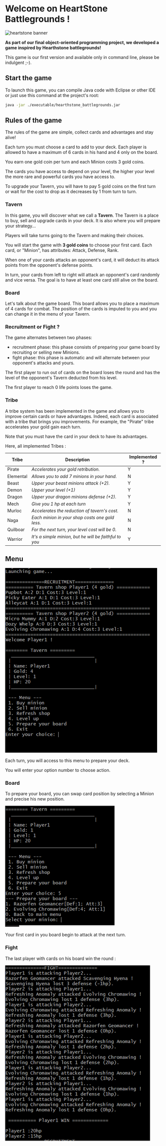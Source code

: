 # Welcome on HeartStone Battlegrounds !

![heartstone banner](https://cdn.hearthstonetopdecks.com/wp-content/uploads/2020/03/featured-battlegrounds-heroes-logo.jpg)

**As part of our final object-oriented programming project, we developed a game inspired by Hearthstone battlegrounds!**

This game is our first version and available only in command line, please be indulgent ;-).

## Start the game

To launch this game, you can compile Java code with Eclipse or other IDE or just use this command at the project's root:

```sh
java -jar ./executable/hearthstone_battlegrounds.jar
```

## Rules of the game

The rules of the game are simple, collect cards and advantages and stay alive!

Each turn you must choose a card to add to your deck. Each player is allowed to have a maximum of 6 cards in his hand and 4 only on the board.

You earn one gold coin per turn and each Minion costs 3 gold coins.

The cards you have access to depend on your level, the higher your level the more rare and powerful cards you have access to.

To upgrade your Tavern, you will have to pay 5 gold coins on the first turn or wait for the cost to drop as it decreases by 1 from turn to turn.

### Tavern

In this game, you will discover what we call a **Tavern**. The Tavern is a place to buy, sell and upgrade cards in your deck. It is also where you will prepare your strategy...

Players will take turns going to the Tavern and making their choices.

You will start the game with **3 gold coins** to choose your first card. Each card, or "Minion", has attributes: Attack, Defense, Rank.

When one of your cards attacks an opponent's card, it will deduct its attack points from the opponent's defense points.

In turn, your cards from left to right will attack an opponent's card randomly and vice versa. The goal is to have at least one card still alive on the board.

### Board

Let's talk about the game board. This board allows you to place a maximum of 4 cards for combat. The position of the cards is imputed to you and you can change it in the menu of your Tavern.


### Recruitment or Fight ?

The game alternates between two phases:
- recruitment phase: this phase consists of preparing your game board by recruiting or selling new Minions.
- fight phase: this phase is automatic and will alternate between your opponent's attacks and yours.

The first player to run out of cards on the board loses the round and has the level of the opponent's Tavern deducted from his level.

The first player to reach 0 life points loses the game.


### Tribe

A tribe system has been implemented in the game and allows you to improve certain cards or have advantages. Indeed, each card is associated with a tribe that brings you improvements. For example, the "Pirate" tribe accelerates your gold gain each turn.

Note that you must have the card in your deck to have its advantages.

Here, all implemented Tribes :

| Tribe      | Description | Implemented ?
| ------|-----|-----|
| Pirate  	| *Accelerates your gold retribution.* 	| Y 	|
| Elemental  	| *Allows you to add 7 minions in your hand.* 	| N 	|
| Beast  	| *Upper your beast minions attack (+2).* 	| Y 	|
| Demon  	| *Upper your level (+1)* 	| Y 	|
| Dragon  	| *Upper your dragon minions defense (+2).* 	| Y 	|
| Mech  	| *Give you 1 hp at each turn* 	| Y 	|
| Murloc  	| *Accelerates the reduction of tavern's cost.* 	| N 	|
| Naga  	| *Each minion in your shop costs one gold less.* 	| N 	|
| Quilboar  	| *For the next turn, your level cost will be 0.* 	| N 	|
| Warrior  	| *It's a simple minion, but he will be faithful to you* 	| Y |

## Menu

![menu](./doc/menu.PNG)

Each turn, you will access to this menu to prepare your deck.

You will enter your option number to choose action.

### Board

To prepare your board, you can swap card position by selecting a Minion and precise his new position.

![board](./doc/board.PNG)

Your first card in you board begin to attack at the next turn.

### Fight

The last player with cards on his board win the round :

![fight](./doc/fight.PNG)
